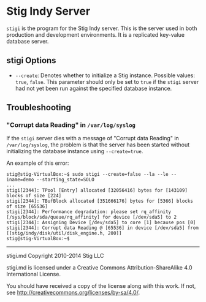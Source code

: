 # Stig Indy Server

`stigi` is the program for the Stig Indy server. This is the server used in both production and development environments. It is a replicated key-value database server.

## stigi Options

* `--create`: Denotes whether to initialize a Stig instance. Possible values: `true`, `false`. This parameter should only be set to `true` if the `stigi` server had not yet been run against the specified database instance.

## Troubleshooting

### "Corrupt data Reading" in `/var/log/syslog`
If the `stigi` server dies with a message of "Corrupt data Reading" in `/var/log/syslog`, the problem is that the server has been started without initializing the database instance using `--create=true`.

An example of this error:

```
stig@stig-VirtualBox:~$ sudo stigi --create=false --la --le --iname=demo --starting_state=SOLO
...
stigi[2344]: TPool [Entry] allocated [32056416] bytes for [143109] blocks of size [224]
stigi[2344]: TBufBlock allocated [351666176] bytes for [5366] blocks of size [65536]
stigi[2344]: Performance degradation: please set rq_affinity [/sys/block/sda/queue/rq_affinity] for device [/dev/sda5] to 2
stigi[2344]: Assigning Device [/dev/sda5] to core [1] because pos [0]
stigi[2344]: Corrupt data Reading @ [65536] in device [/dev/sda5] from [[stig/indy/disk/util/disk_engine.h, 200]]
stig@stig-VirtualBox:~$
```
-----

stigi.md Copyright 2010-2014 Stig LLC

stigi.md is licensed under a Creative Commons Attribution-ShareAlike 4.0 International License.

You should have received a copy of the license along with this work. If not, see <http://creativecommons.org/licenses/by-sa/4.0/>.
